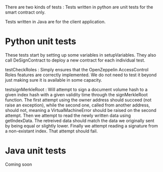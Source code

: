 There are two kinds of tests :
Tests written in python are unit tests for the smart contract only.

Tests written in Java are for the client application.

# Python unit tests

These tests start by setting up some variables in setupVariables.
They also call DeSignContract to deploy a new contract for each individual test.

testCheckRoles : 
Simply ensures that the OpenZeppelin AccessControl Roles features are correctly implemented. We do not need to test it beyond just making sure it is available in some capacity.

testsignMerkleRoot : 
Will attempt to sign a document volume hash to a given index hash with a given validity time through the signMerkleRoot function.
The first attempt using the owner address should succeed (not raise an exception), while the second one, called from another address, should not, meaning a VirtualMachineError should be raised on the second attempt.
Then we attempt to read the newly written data using getIndexData. The retreived data should match the data we originally sent by being equal or slightly lower.
Finally we attempt reading a signature from a non-existant index. That attempt should fail.

# Java unit tests

Coming soon
